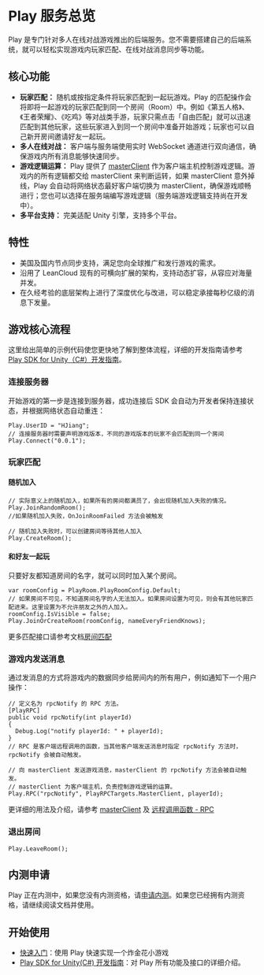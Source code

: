 # Play 服务总览
Play 是专门针对多人在线对战游戏推出的后端服务。您不需要搭建自己的后端系统，就可以轻松实现游戏内玩家匹配、在线对战消息同步等功能。


## 核心功能
* **玩家匹配：** 随机或按指定条件将玩家匹配到一起玩游戏。Play 的匹配操作会将即将一起游戏的玩家匹配到同一个房间（Room）中。例如《第五人格》、《王者荣耀》、《吃鸡》等对战类手游，玩家只需点击「自由匹配」就可以迅速匹配到其他玩家，这些玩家进入到同一个房间中准备开始游戏；玩家也可以自己新开房间邀请好友一起玩。
* **多人在线对战：** 客户端与服务端使用实时 WebSocket 通道进行双向通信，确保游戏内所有消息能够快速同步。
* **游戏逻辑运算：** Play 提供了 [masterClient](play-unity.html#MasterClient) 作为客户端主机控制游戏逻辑。游戏内的所有逻辑都交给 masterClient 来判断运转，如果 masterClient 意外掉线，Play 会自动将网络状态最好客户端切换为 masterClient，确保游戏顺畅进行；您也可以选择在服务端编写游戏逻辑（服务端游戏逻辑支持尚在开发中）。
* **多平台支持：** 完美适配 Unity 引擎，支持多个平台。

## 特性
* 美国及国内节点同步支持，满足您向全球推广和发行游戏的需求。
* 沿用了 LeanCloud 现有的可横向扩展的架构，支持动态扩容，从容应对海量并发。
* 在久经考验的底层架构上进行了深度优化与改进，可以稳定承接每秒亿级的消息下发量。

## 游戏核心流程
这里给出简单的示例代码使您更快地了解到整体流程，详细的开发指南请参考 [Play SDK for Unity（C#）开发指南](play-unity.html)。


### 连接服务器

开始游戏的第一步是连接到服务器，成功连接后 SDK 会自动为开发者保持连接状态，并根据网络状态自动重连：

```
Play.UserID = "HJiang";
// 连接服务器时需要声明游戏版本，不同的游戏版本的玩家不会匹配到同一个房间
Play.Connect("0.0.1"); 
```

### 玩家匹配
#### 随机加入
```
// 实际意义上的随机加入，如果所有的房间都满员了，会出现随机加入失败的情况。
Play.JoinRandomRoom();
//如果随机加入失败，OnJoinRoomFailed 方法会被触发
```

```
// 随机加入失败时，可以创建房间等待其他人加入
Play.CreateRoom();
```

#### 和好友一起玩
只要好友都知道房间的名字，就可以同时加入某个房间。
```
var roomConfig = PlayRoom.PlayRoomConfig.Default;
// 如果房间不可见，不知道房间名字的人无法加入。如果房间设置为可见，则会有其他玩家匹配进来。这里设置为不允许朋友之外的人加入。
roomConfig.IsVisible = false;
Play.JoinOrCreateRoom(roomConfig, nameEveryFriendKnows);
```

更多匹配接口请参考文档[房间匹配](play-unity.html#加入房间)


### 游戏内发送消息
通过发消息的方式将游戏内的数据同步给房间内的所有用户，例如通知下一个用户操作：

```
// 定义名为 rpcNotify 的 RPC 方法。
[PlayRPC]
public void rpcNotify(int playerId) 
{
  Debug.Log("notify playerId: " + playerId);
}
// RPC 是客户端远程调用的函数，当其他客户端发送消息时指定 rpcNotify 方法时，rpcNotify 会被自动触发。
```

```
// 向 masterClient 发送游戏消息，masterClient 的 rpcNotify 方法会被自动触发。
// masterClient 为客户端主机，负责控制游戏逻辑的运算。
Play.RPC("rpcNotify", PlayRPCTargets.MasterClient, playerId);

```

更详细的用法及介绍，请参考 [masterClient](play-unity.html#MasterClient) 及 [远程调用函数 - RPC](play-unity.html#远程调用函数-RPC)

### 退出房间

```
Play.LeaveRoom();
```


## 内测申请

Play 正在内测中，如果您没有内测资格，请[申请内测](https://jinshuju.net/f/VxOfsR)。如果您已经拥有内测资格，请继续阅读文档并使用。


## 开始使用

* [快速入门](play-unity-demo.html)：使用 Play 快速实现一个炸金花小游戏
* [Play SDK for Unity(C#) 开发指南](play-unity.html)：对 Play 所有功能及接口的详细介绍。
